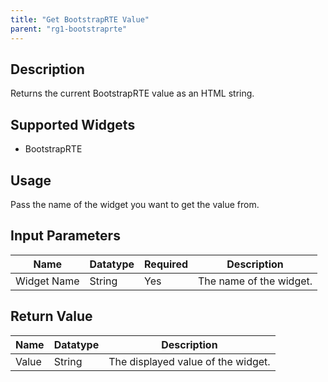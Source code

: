 ```yaml
---
title: "Get BootstrapRTE Value"
parent: "rg1-bootstraprte"
---
```


## Description
Returns the current BootstrapRTE value as an HTML string.

## Supported Widgets
+ BootstrapRTE

## Usage
Pass the name of the widget you want to get the value from.

## Input Parameters



Name | Datatype | Required | Description
---- | -------- | ------- |---------------
Widget Name | String | Yes | The name of the widget.

## Return Value

Name | Datatype | Description
---- | --------- | ---------------
Value | String | The displayed value of the widget.
